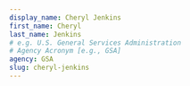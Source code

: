 ```yaml
---
display_name: Cheryl Jenkins
first_name: Cheryl
last_name: Jenkins
# e.g. U.S. General Services Administration
# Agency Acronym [e.g., GSA]
agency: GSA
slug: cheryl-jenkins
---
```

